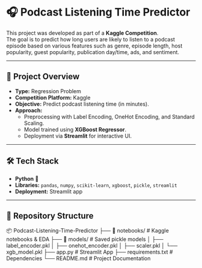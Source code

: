 # 🎧 Podcast Listening Time Predictor  

This project was developed as part of a **Kaggle Competition**.  
The goal is to predict how long users are likely to listen to a podcast episode based on various features such as genre, episode length, host popularity, guest popularity, publication day/time, ads, and sentiment.  

---

## 🚀 Project Overview  
- **Type:** Regression Problem  
- **Competition Platform:** Kaggle  
- **Objective:** Predict podcast listening time (in minutes).  
- **Approach:**  
  - Preprocessing with Label Encoding, OneHot Encoding, and Standard Scaling.  
  - Model trained using **XGBoost Regressor**.  
  - Deployment via **Streamlit** for interactive UI.  

---

## 🛠️ Tech Stack  
- **Python** 🐍  
- **Libraries:** `pandas`, `numpy`, `scikit-learn`, `xgboost`, `pickle`, `streamlit`  
- **Deployment:** Streamlit app  

---

## 📂 Repository Structure  
📦 Podcast-Listening-Time-Predictor
├── 📁 notebooks/ # Kaggle notebooks & EDA
├── 📁 models/ # Saved pickle models
│ ├── label_encoder.pkl
│ ├── onehot_encoder.pkl
│ ├── scaler.pkl
│ └── xgb_model.pkl
├── app.py # Streamlit App
├── requirements.txt # Dependencies
└── README.md # Project Documentation
